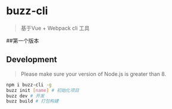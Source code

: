 # buzz-cli

> 基于Vue + Webpack cli 工具

##第一个版本


## Development

> Please make sure your version of Node.js is greater than 8.

``` bash
npm i buzz-cli -g
buzz init [name] # 初始化项目
buzz dev # 开发
buzz build # 打包构建
```

